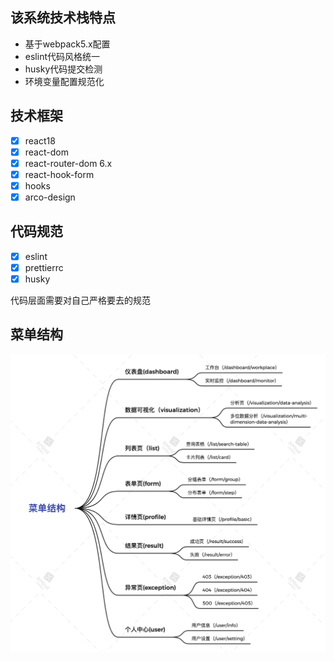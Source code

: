 ## 该系统技术栈特点
- 基于webpack5.x配置
- eslint代码风格统一
- husky代码提交检测
- 环境变量配置规范化

## 技术框架
- [x] react18
- [x] react-dom
- [x] react-router-dom 6.x
- [x] react-hook-form
- [x] hooks
- [x] arco-design

## 代码规范
- [x] eslint
- [x] prettierrc
- [x] husky

代码层面需要对自己严格要去的规范


## 菜单结构
<img src="./material/menus.png">
